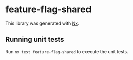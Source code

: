 # feature-flag-shared

This library was generated with [Nx](https://nx.dev).

## Running unit tests

Run `nx test feature-flag-shared` to execute the unit tests.
